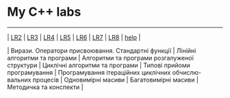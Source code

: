 # My C++ labs

---

| [LR2](https://github.com/KoTuK777/LR/tree/master/LR2) 
| [LR3](https://github.com/KoTuK777/LR/tree/master/LR3)
| [LR4](https://github.com/KoTuK777/LR/tree/master/LR4) 
| [LR5](https://github.com/KoTuK777/LR/tree/master/LR5) 
| [LR6](https://github.com/KoTuK777/LR/tree/master/LR6) 
| [LR7](https://github.com/KoTuK777/LR/tree/master/LR7) 
| [LR8](https://github.com/KoTuK777/LR/tree/master/LR8) 
| [help](https://github.com/KoTuK777/LR/tree/master/help) |

| Вирази. Оператори присвоювання. Стандартні   функції | Лінійні алгоритми та програми | Алгоритми та програми розгалуженої структури | Циклічні алгоритми та програми | Типові прийоми програмування | Програмування ітераційних циклічних обчислю-вальних процесів | Одновимірні масиви | Багатовимірні масиви | Методичка та конспекти |
